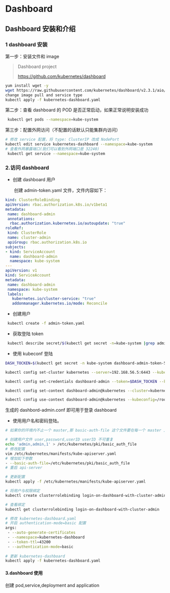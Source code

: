 # Dashboard

## **Dashboard 安装和介绍**

### **1 dashboard 安装** 

第一步：安装文件和 image

> Dashboard project
>
> https://github.com/kubernetes/dashboard

```sh
yum install wget -y
wget https://raw.githubusercontent.com/kubernetes/dashboard/v2.3.1/aio/deploy/recommended.yaml
change image pull and service type
kubectl apply -f kubernetes-dashboard.yaml
```

第二步：查看 dashboard 的 POD 是否正常启动，如果正常说明安装成功

```sh
 kubectl get pods --namespace=kube-system
```

第三步：配置外网访问（不配置的话默认只能集群内访问）

```sh
# 修改 service 配置，将 type: ClusterIP 改成 NodePort 
kubectl edit service kubernetes-dashboard --namespace=kube-system
# 查看外网暴露端口(我们可以看到外网端口是 32240)
 kubectl get service --namespace=kube-system
```

### **2.访问 dashboard** 

- 创建 dashboard 用户

  ​	创建 admin-token.yaml 文件，文件内容如下：

```yaml
kind: ClusterRoleBinding
apiVersion: rbac.authorization.k8s.io/v1beta1
metadata:
 name: dashboard-admin
 annotations:
  rbac.authorization.kubernetes.io/autoupdate: "true"
roleRef:
 kind: ClusterRole
 name: cluster-admin
 apiGroup: rbac.authorization.k8s.io
subjects:
- kind: ServiceAccount
  name: dashboard-admin
  namespace: kube-system
--- 
apiVersion: v1
kind: ServiceAccount
metadata:
 name: dashboard-admin
 namespace: kube-system
 labels:
   kubernetes.io/cluster-service: "true"
   addonmanager.kubernetes.io/mode: Reconcile
```

- 创建用户

```sh
 kubectl create -f admin-token.yaml
```

- 获取登陆 token

```sh
 kubectl describe secret/$(kubectl get secret -n=kube-system |grep admin|awk '{print $1}') -n=kube-system
```

- 使用 kubeconf 登陆

```sh
DASH_TOCKEN=$(kubectl get secret -n kube-system dashboard-admin-token-5kzp5 -o jsonpath={.data.token}|base64 -d)

kubectl config set-cluster kubernetes --server=192.168.56.5:6443 --kubeconfig=/root/dashbord-admin.conf

kubectl config set-credentials dashboard-admin --token=$DASH_TOCKEN --kubeconfig=/root/dashbord-admin.conf

kubectl config set-context dashboard-admin@kubernetes --cluster=kubernetes --user=dashboard-admin --kubeconfig=/root/dashbord-admin.conf

kubectl config use-context dashboard-admin@kubernetes --kubeconfig=/root/dashbord-admin.conf\
```

生成的 dashbord-admin.conf 即可用于登录 dashboard

- 使用用户名和密码登陆。

```sh
# 如果你的环境内不止一个 master,那 basic-auth-file 这个文件要在每一个 master 上生成,并 保证路径及内容和其他 master 一致！并且每个 master 都要修改 kube-apiserver.yaml 文件！

# 创建用户文件 user,password,userID userID 不可重复
echo 'admin,admin,1' > /etc/kubernetes/pki/basic_auth_file
# 修改配置
vim /etc/kubernetes/manifests/kube-apiserver.yaml
# 增加如下参数
- --basic-auth-file=/etc/kubernetes/pki/basic_auth_file
# 重启 api-server

# 更新配置
kubectl apply -f /etc/kubernetes/manifests/kube-apiserver.yaml

# 将用户与权限绑定
kubectl create clusterrolebinding login-on-dashboard-with-cluster-admin --clusterrole=cluster-admin --user=admin

# 查看绑定
kubectl get clusterrolebinding login-on-dashboard-with-cluster-admin

# 修改 kubernetes-dashboard.yaml
# 开启 authentication-mode=basic 配置
args:
 - --auto-generate-certificates
 - --namespace=kubernetes-dashboard
 - --token-ttl=43200
 - --authentication-mode=basic
 
# 更新 kubernetes-dashboard
kubectl apply -f kubernetes-dashboard.yaml
```

#### **3.dashboard 使用** 

创建 pod,service,deployment and application



  

​		



